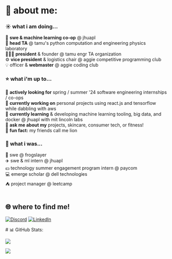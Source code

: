 <!-- ## Hi, I'm Ryan! -->
# 🐯 about me:
### ☀️ what i am doing...
🚁 **swe & machine learning co-op** @ jhuapl<br>
🐍 **head TA** @ tamu's python computation and engineering physics laboratory<br>
👨🏾‍🏫 **president** & founder @ tamu engr TA organization<br>
⚙️ **vice president** & logistics chair @ aggie competitive programming club<br>
💡 officer & **webmaster** @ aggie coding club<br>

### ⭐️ what i'm up to...
🤝 **actively looking for** spring / summer '24 software engineering internships / co-ops <br>
🔬 **currently working on** personal projects using react.js and tensorflow while dabbling with aws<br>
🌱 **currently learning** & developing machine learning tooling, big data, and docker @ jhuapl with mit lincoln labs<br>
💬 **ask me about my** projects, skincare, consumer tech, or fitness!<br>
🦁 **fun fact:** my friends call me lion

### 🌝 what i was...<br>
🐸 swe @ frogslayer<br>
✈️ swe & ml intern @ jhuapl<br>
💵 technology summer engagement program intern @ paycom<br>
💻 emerge scholar @ dell technologies<br>
⛺️ project manager @ leetcamp<br><br>
 
## 🌐 where to find me!
[![Discord](https://img.shields.io/badge/Discord-%237289DA.svg?logo=discord&logoColor=white)](https://discord.com/users/283467779951034368) [![LinkedIn](https://img.shields.io/badge/LinkedIn-%230077B5.svg?logo=linkedin&logoColor=white)](https://linkedin.com/in/ryankbr) 

<!-- # 💻 Tech Stack:
![C](https://img.shields.io/badge/c-%2300599C.svg?style=flat&logo=c&logoColor=white) 
![C++](https://img.shields.io/badge/c++-%2300599C.svg?style=flat&logo=c%2B%2B&logoColor=white) 
![CSS3](https://img.shields.io/badge/css3-%231572B6.svg?style=flat&logo=css3&logoColor=white) 
![Java](https://img.shields.io/badge/java-%23ED8B00.svg?style=flat&logo=java&logoColor=white) 
![JavaScript](https://img.shields.io/badge/javascript-%23323330.svg?style=flat&logo=javascript&logoColor=%23F7DF1E) 
![HTML5](https://img.shields.io/badge/html5-%23E34F26.svg?style=flat&logo=html5&logoColor=white) 
![R](https://img.shields.io/badge/r-%23276DC3.svg?style=flat&logo=r&logoColor=white) 
![Python](https://img.shields.io/badge/python-3670A0?style=flat&logo=python&logoColor=ffdd54) 
![Google Cloud](https://img.shields.io/badge/Google%20Cloud-%234285F4.svg?style=flat&logo=google-cloud&logoColor=white) 
![Anaconda](https://img.shields.io/badge/Anaconda-%2344A833.svg?style=flat&logo=anaconda&logoColor=white) 
![React](https://img.shields.io/badge/react-%2320232a.svg?style=flat&logo=react&logoColor=%2361DAFB) 
![NodeJS](https://img.shields.io/badge/node.js-6DA55F?style=flat&logo=node.js&logoColor=white) 
![Canva](https://img.shields.io/badge/Canva-%2300C4CC.svg?style=flat&logo=Canva&logoColor=white) 
![TensorFlow](https://img.shields.io/badge/TensorFlow-%23FF6F00.svg?style=flat&logo=TensorFlow&logoColor=white) 
![NumPy](https://img.shields.io/badge/numpy-%23013243.svg?style=flat&logo=numpy&logoColor=white) 
![Pandas](https://img.shields.io/badge/pandas-%23150458.svg?style=flat&logo=pandas&logoColor=white) 
![Notion](https://img.shields.io/badge/Notion-%23000000.svg?style=flat&logo=notion&logoColor=white) 
![LaTeX](https://img.shields.io/badge/latex-%23008080.svg?style=flat&logo=latex&logoColor=white)
![Adobe Lightroom](https://img.shields.io/badge/Adobe%20Lightroom-31A8FF.svg?style=flat&logo=Adobe%20Lightroom&logoColor=white)
![Adobe Photoshop](https://img.shields.io/badge/adobephotoshop-%2331A8FF.svg?style=flat&logo=adobephotoshop&logoColor=white) --!>

# 📊 GitHub Stats: 
<!-- ![](https://github-readme-stats.vercel.app/api?username=ryankbr&theme=nord&hide_border=false&include_all_commits=false&count_private=true) -->
<!-- ![](https://github-readme-streak-stats.herokuapp.com/?user=ryankbr&theme=nord&hide_border=false&include_all_commits=false&count_private=true)<br/> -->
![](https://github-readme-stats.vercel.app/api/top-langs/?username=ryankbr&theme=nord&hide_border=false&include_all_commits=false&count_private=true&layout=compact)
  
[![](https://visitcount.itsvg.in/api?id=ryankbr&theme=nord&hide_border=false&logoColor=10)](https://visitcount.itsvg.in)
